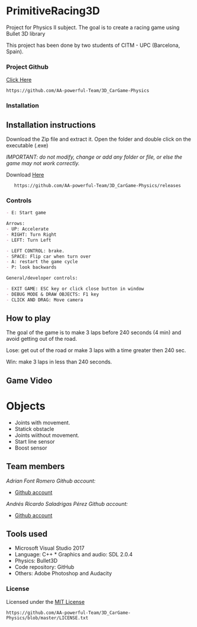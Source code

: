 # PrimitiveRacing3D

Project for Physics II subject. The goal is to create a racing game using Bullet 3D library

This project has been done by two students of CITM - UPC (Barcelona, Spain). 

### Project Github
	
[Click Here](https://github.com/AA-powerful-Team/3D_CarGame-Physics) 
     
	https://github.com/AA-powerful-Team/3D_CarGame-Physics
	
### Installation

 ## Installation instructions 

Download the Zip file and extract it. Open the folder and double click on the executable (.exe) 

_IMPORTANT: do not modify, change or add any folder or file, or else the game may not work correctly._ 

Download [Here](https://github.com/AA-powerful-Team/3D_CarGame-Physics/releases) 
    
       https://github.com/AA-powerful-Team/3D_CarGame-Physics/releases
       
### Controls


```markdown
- E: Start game

Arrows:
- UP: Accelerate
- RIGHT: Turn Right 
- LEFT: Turn Left 

- LEFT CONTROL: brake.
- SPACE: Flip car when turn over
- A: restart the game cycle
- P: look backwards

General/developer controls: 

- EXIT GAME: ESC key or click close button in window 
- DEBUG MODE & DRAW OBJECTS: F1 key 
- CLICK AND DRAG: Move camera

 ```

## How to play 

The goal of the game is to make 3 laps before 240 seconds (4 min) and avoid getting out of the road.

Lose: get out of the road or make 3 laps with a time greater then 240 sec.

Win: make 3 laps in less than 240 seconds.


## Game Video

<html>
<body>

</body>
</html>

# Objects 

* Joints with movement. 
* Statick obstacle
* Joints wiithout movement.
* Start line sensor
* Boost sensor

## Team members 

_Adrian Font Romero Github account:_ 
* [Github account](https://github.com/AdrianFR99) 

_Andrés Ricardo Saladrigas Pérez Github account:_ 
* [Github account](https://github.com/TheArzhel) 


## Tools used 
* Microsoft Visual Studio 2017 
* Language: C++ * Graphics and audio: SDL 2.0.4 
* Physics: Bullet3D 
* Code repository: GitHub 
* Others: Adobe Photoshop and Audacity 


### License


Licensed under the [MIT License](https://github.com/AA-powerful-Team/3D_CarGame-Physics/blob/master/LICENSE.txt)

	https://github.com/AA-powerful-Team/3D_CarGame-Physics/blob/master/LICENSE.txt





